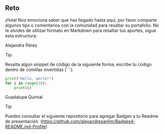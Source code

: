 ## Reto

¡Hola! Nos emociona saber que has llegado hasta aquí, por favor comparte algunos tips o comentarios con la comunidad para resaltar su portafolio. 
No te olvides de utilizar formato en Markdown para resaltar tus aportes, sigue esta estructura:

Alejandra Pérez

> [!TIP]
> Resalta algún snippet de código de la siguiente forma, escribe tu código dentro de comillas invertidas (```):

```py
print("Hello, world!")
for i in range(10):
    print(i)
```


<!-- Sección de tips -->

Guadalupe Quintal
> [!TIP]
> Puedes consultar el siguiente repositorio para agregar Badges a tu Readme de presentación: (https://github.com/alexandresanlim/Badges4-README.md-Profile)

<!-- Sección de tips - FIN -->
